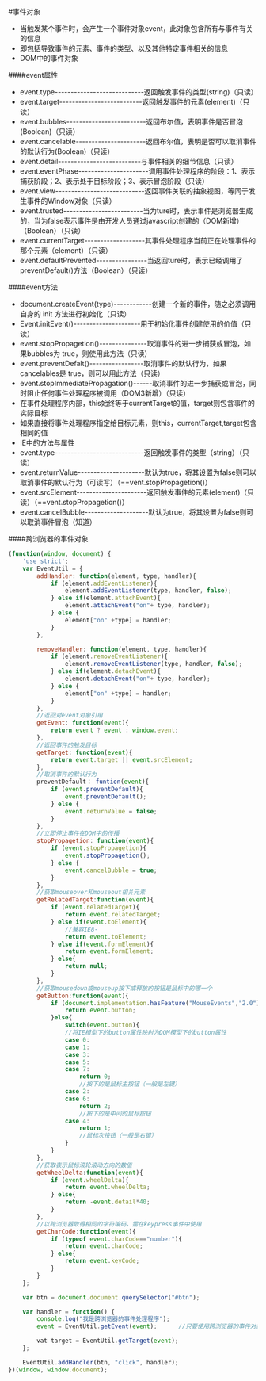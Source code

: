 #事件对象
* 当触发某个事件时，会产生一个事件对象event，此对象包含所有与事件有关的信息
* 即包括导致事件的元素、事件的类型、以及其他特定事件相关的信息
* DOM中的事件对象

####event属性
* event.type----------------------------返回触发事件的类型(string)（只读）
* event.target--------------------------返回触发事件的元素(element)（只读）
* event.bubbles-------------------------返回布尔值，表明事件是否冒泡(Boolean)（只读）
* event.cancelable----------------------返回布尔值，表明是否可以取消事件的默认行为(Boolean)（只读）
* event.detail--------------------------与事件相关的细节信息（只读）
* event.eventPhase----------------------调用事件处理程序的阶段：1、表示捕获阶段；2、表示处于目标阶段；3、表示冒泡阶段（只读）
* event.view----------------------------返回事件关联的抽象视图，等同于发生事件的Window对象（只读）
* event.trusted-------------------------当为ture时，表示事件是浏览器生成的，当为false表示事件是由开发人员通过javascript创建的（DOM新增）（Boolean）（只读）
* event.currentTarget-------------------其事件处理程序当前正在处理事件的那个元素（element）（只读）
* event.defaultPrevented----------------当返回ture时，表示已经调用了preventDefault()方法（Boolean）（只读）

####event方法
* document.createEvent(type)------------创建一个新的事件，随之必须调用自身的 init 方法进行初始化（只读）
* Event.initEvent()---------------------用于初始化事件创建使用的价值（只读）
* event.stopPropagetion()---------------取消事件的进一步捕获或冒泡，如果bubbles为 true，则使用此方法（只读）
* event.preventDefalt()-----------------取消事件的默认行为，如果cancelables是 true，则可以用此方法（只读）
* event.stopImmediatePropagation()------取消事件的进一步捕获或冒泡，同时阻止任何事件处理程序被调用（DOM3新增）（只读）
* 在事件处理程序内部，this始终等于currentTarget的值，target则包含事件的实际目标
* 如果直接将事件处理程序指定给目标元素，则this，currentTarget,target包含相同的值
* IE中的方法与属性
* event.type----------------------------返回触发事件的类型（string）（只读）
* event.returnValue---------------------默认为true，将其设置为false则可以取消事件的默认行为（可读写）（==vent.stopPropagetion()）
* event.srcElement----------------------返回触发事件的元素(element)（只读）（==vent.stopPropagetion()）
* event.cancelBubble--------------------默认为true，将其设置为false则可以取消事件冒泡（知道）

####跨浏览器的事件对象
```javascript
(function(window, document) {
	'use strict';
	var EventUtil = {
		addHandler: function(element, type, handler){
			if (element.addEventListener){
				element.addEventListener(type, handler, false);
			} else if(element.attachEvent){
				element.attachEvent("on"+ type, handler);
			} else {
				element["on" +type] = handler;
			}
		},

		removeHandler: function(element, type, handler){
			if (element.removeEventListener){
				element.removeEventListener(type, handler, false);
			} else if(element.detachEvent){
				element.detachEvent("on"+ type, handler);
			} else {
				element["on" +type] = handler;
			}
		},
		//返回对event对象引用
		getEvent: function(event){
			return event ? event : window.event;
		},
		//返回事件的触发目标
		getTarget: function(event){
			return event.target || event.srcElement;
		},
		//取消事件的默认行为
		preventDefault： funtion(event){
			if (event.preventDefault){
				event.preventDefault();
			} else {
				event.returnValue = false;
			}
		},
		//立即停止事件在DOM中的传播
		stopPropagetion: function(event){
			if (event.stopPropagetion){
				event.stopPropagetion();
			} else {
				event.cancelBubble = true;
			}
		},
		//获取mouseover和mouseout相关元素
		getRelatedTarget:function(event){
		    if (event.relatedTarget){
		        return event.relatedTarget;
		    } else if(event.toElement){
		    	//兼容IE8-
		        return event.toElement;
		    } else if(event.formElement){
		        return event.formElement;
		   	} else{
		        return null;
		    }
		},
		//获取mousedown或mouseup按下或释放的按钮是鼠标中的哪一个
		getButton:function(event){
		    if (document.implementation.hasFeature("MouseEvents","2.0")){
		        return event.button;
		    }else{
		        switch(event.button){
		        //将IE模型下的button属性映射为DOM模型下的button属性
		        case 0:
		        case 1:
		        case 3:
		        case 5:
		        case 7:
		            return 0;
		            //按下的是鼠标主按钮（一般是左键）
		        case 2:
		        case 6:
		            return 2;
		            //按下的是中间的鼠标按钮
		        case 4:
		            return 1;
		            //鼠标次按钮（一般是右键）
		        }
		    }
		},
		//获取表示鼠标滚轮滚动方向的数值
		getWheelDelta:function(event){
		    if (event.wheelDelta){
		       	return event.wheelDelta;
		    } else{
		        return -event.detail*40;
		    }
		},
		//以跨浏览器取得相同的字符编码，需在keypress事件中使用
		getCharCode:function(event){
		    if (typeof event.charCode=="number"){
		        return event.charCode;
		    } else{
		        return event.keyCode;
		    }
		}
	};

	var btn = document.document.querySelector("#btn");

	var handler = function() {
		console.log("我是跨浏览器的事件处理程序");
		event = EventUtil.getEvent(event);      //只要使用跨浏览器的事件对象必须传入的该语句

		vat target = EventUtil.getTarget(event);
	};

	EventUtil.addHandler(btn, "click", handler);
})(window, window.document);
```
